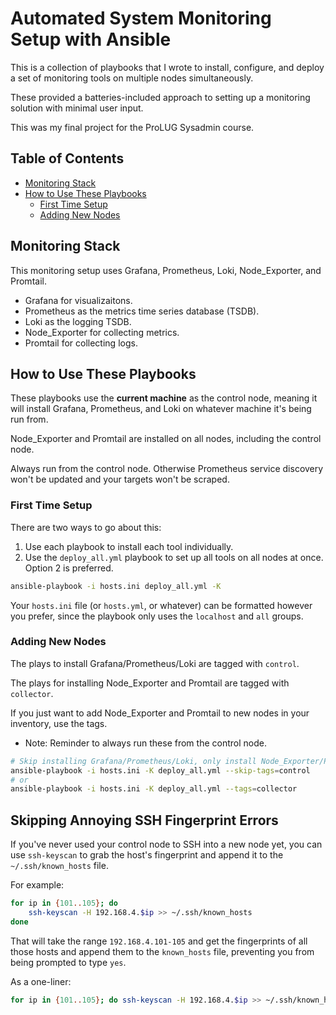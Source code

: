 # Automated System Monitoring Setup with Ansible

This is a collection of playbooks that I wrote to install, configure, and deploy a
set of monitoring tools on multiple nodes simultaneously.  

These provided a batteries-included approach to setting up a monitoring solution with
minimal user input.  

This was my final project for the ProLUG Sysadmin course.  

## Table of Contents
* [Monitoring Stack](#monitoring-stack) 
* [How to Use These Playbooks](#how-to-use-these-playbooks) 
    * [First Time Setup](#first-time-setup) 
    * [Adding New Nodes](#adding-new-nodes) 

## Monitoring Stack

This monitoring setup uses Grafana, Prometheus, Loki, Node_Exporter, and Promtail.  
* Grafana for visualizaitons.  
* Prometheus as the metrics time series database (TSDB). 
* Loki as the logging TSDB.
* Node_Exporter for collecting metrics.  
* Promtail for collecting logs.  



## How to Use These Playbooks
These playbooks use the **current machine** as the control node, meaning it will 
install Grafana, Prometheus, and Loki on whatever machine it's being run from.  

Node_Exporter and Promtail are installed on all nodes, including the control node.  

Always run from the control node. Otherwise Prometheus service discovery won't be updated and your targets won't be scraped. 


### First Time Setup
There are two ways to go about this:
1. Use each playbook to install each tool individually.  
2. Use the `deploy_all.yml` playbook to set up all tools on all nodes at once.  
Option 2 is preferred.  

```bash
ansible-playbook -i hosts.ini deploy_all.yml -K 
```
Your `hosts.ini` file (or `hosts.yml`, or whatever) can be formatted however you
prefer, since the playbook only uses the `localhost` and `all` groups.  

### Adding New Nodes
The plays to install Grafana/Prometheus/Loki are tagged with `control`.  

The plays for installing Node_Exporter and Promtail are tagged with `collector`.  


If you just want to add Node_Exporter and Promtail to new nodes in your inventory, use the tags.  
* Note: Reminder to always run these from the control node. 
```bash
# Skip installing Grafana/Prometheus/Loki, only install Node_Exporter/Promtail
ansible-playbook -i hosts.ini -K deploy_all.yml --skip-tags=control
# or
ansible-playbook -i hosts.ini -K deploy_all.yml --tags=collector
```


## Skipping Annoying SSH Fingerprint Errors

If you've never used your control node to SSH into a new node yet, you can use
`ssh-keyscan` to grab the host's fingerprint and append it to the
`~/.ssh/known_hosts` file.  

For example:
```bash
for ip in {101..105}; do
    ssh-keyscan -H 192.168.4.$ip >> ~/.ssh/known_hosts
done
```
That will take the range `192.168.4.101-105` and get the fingerprints of all those
hosts and append them to the `known_hosts` file, preventing you from being prompted
to type `yes`.   

As a one-liner:
```bash
for ip in {101..105}; do ssh-keyscan -H 192.168.4.$ip >> ~/.ssh/known_hosts; done
```








